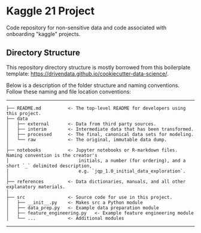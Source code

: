 # Kaggle 21 Project

Code repository for non-sensitive data and code associated with onboarding "kaggle" projects.

## Directory Structure

This repository directory structure is mostly borrowed from this boilerplate template: https://drivendata.github.io/cookiecutter-data-science/. 

Below is a description of the folder structure and naming conventions. Follow these naming and file location conventions:

------------

    ├── README.md          <- The top-level README for developers using this project.
    ├── data
    │   ├── external       <- Data from third party sources.
    │   ├── interim        <- Intermediate data that has been transformed.
    │   ├── processed      <- The final, canonical data sets for modeling.
    │   └── raw            <- The original, immutable data dump.
    │
    ├── notebooks          <- Jupyter notebooks or R-markdown files. Naming convention is the creator's  
    │                          initials, a number (for ordering), and a short `_` delimited description, 
    │                          e.g. `jqp_1.0_initial_data_exploration`.
    │
    ├── references         <- Data dictionaries, manuals, and all other explanatory materials.
    │
    ├── src                <- Source code for use in this project. 
    │   ├── __init__.py    <- Makes src a Python module
	│   ├── data_prep.py   <- Example data preparation module
	│   ├── feature_engineering.py   <- Example feature engineering module
	│   └── ...			   <- Additional modules
	
	
--------
